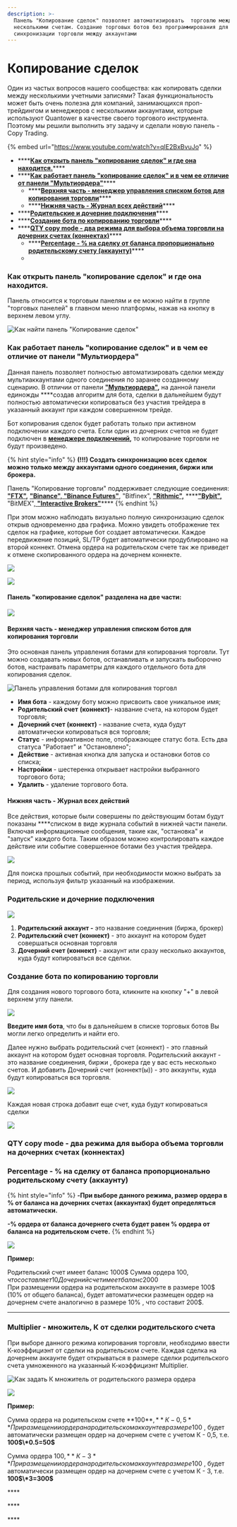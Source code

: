 ```yaml
---
description: >-
  Панель "Копирование сделок" позволяет автоматизировать  торговлю между
  несколькими счетам. Создание торговых ботов без программирования для
  синхронизации торговли между аккаунтами
---
```


# Копирование сделок

Один из частых вопросов нашего сообщества: как копировать сделки между несколькими учетными записями? Такая функциональность может быть очень полезна для компаний, занимающихся проп-трейдингом и менеджеров с несколькими аккаунтами, которые используют Quantower в качестве своего торгового инструмента. Поэтому мы решили выполнить эту задачу и сделали новую панель - Copy Trading.

{% embed url="https://www.youtube.com/watch?v=qIE2BxBvuJo" %}

* \*\*\*\*[**Как открыть панель "копирование сделок" и где она находится.**](kopirovanie-sdelok.md#kak-otkryt-panel-kopirovanie-sdelok-i-gde-ona-nakhoditsya)\*\*\*\*
* \*\*\*\*[**Как работает панель "копирование сделок" и в чем ее отличие от панели "Мультиордера"**](kopirovanie-sdelok.md#kak-rabotaet-panel-kopirovanie-sdelok-i-v-chem-ee-otlichie-ot-paneli-multiordera)\*\*\*\*
  * \*\*\*\*[**Верхняя часть - менеджер управления списком ботов для копирования торговли**](kopirovanie-sdelok.md#verkhnyaya-chast-menedzher-upravleniya-spiskom-botov-dlya-kopirovaniya-torgovli)\*\*\*\*
  * \*\*\*\*[**Нижняя часть - Журнал всех действий**](kopirovanie-sdelok.md#nizhnyaya-chast-zhurnal-vsekh-deistvii)\*\*\*\*
* \*\*\*\*[**Родительские и дочерние подключения**](kopirovanie-sdelok.md#roditelskie-i-dochernie-podklyucheniya)\*\*\*\*
* \*\*\*\*[**Создание  бота по копированию торговли**](kopirovanie-sdelok.md#sozdanie-bota-po-kopirovaniyu-torgovli)\*\*\*\*
* \*\*\*\*[**QTY copy mode - два режима для выбора объема торговли на дочерних счетах \(коннектах\)**](kopirovanie-sdelok.md#qty-copy-mode-dva-rezhima-dlya-vybora-obema-torgovli-na-dochernikh-schetakh-konnektakh)\*\*\*\*
  * \*\*\*\*[**Percentage - % на сделку от баланса пропорционально родительскому счету \(аккаунту\)**](kopirovanie-sdelok.md#percentage-na-sdelku-ot-balansa-proporcionalno-roditelskomu-schetu-akkauntu)\*\*\*\*
  * 

### **Как открыть панель "копирование сделок" и где она находится.**

Панель относится к торговым панелям и ее можно найти в группе "торговых панелей" в главном меню платформы, нажав на кнопку в верхнем левом углу.

![&#x41A;&#x430;&#x43A; &#x43D;&#x430;&#x439;&#x442;&#x438; &#x43F;&#x430;&#x43D;&#x435;&#x43B;&#x44C; &quot;&#x41A;&#x43E;&#x43F;&#x438;&#x440;&#x43E;&#x432;&#x430;&#x43D;&#x438;&#x435; &#x441;&#x434;&#x435;&#x43B;&#x43E;&#x43A;&quot;](../.gitbook/assets/rjgbhjdfybt-cltkjr-rfr-jnrhsnm.png)

### Как работает панель "копирование сделок" и в чем ее отличие от панели "Мультиордера"

Данная панель позволяет полностью автоматизировать сделки между мультиаккаунтами одного соединения по заранее созданному сценарию.   В отличии от панели  [**"Мультиордера"**](https://help.quantower.com.ru/trading-panels/multiple-order-entry)**,**  на данной панели единожды ****создав алгоритм для бота, сделки в дальнейшем будут полностью автоматически копироваться без участия трейдера  в указанный аккаунт при каждом совершенном трейде.

Бот копирования сделок будет работать только при активном подключении каждого счета. Если один из дочерних счетов не будет подключен в [**менеджере подключений**](https://help.quantower.com.ru/connections/connections-manager)**,** то копирование торговли  не будут произведено.

{% hint style="info" %}
**\(!!!\) Создать синхронизацию всех сделок можно только между аккаунтами одного соединения, биржи или брокера.**

Панель "Копирование торговли" поддерживает следующие соединения: [**"FTX"**](https://help.quantower.com.ru/connections/connection-to-ftx)**,** [**"Binance", "Binance Futures"**,](https://help.quantower.com.ru/connections/connection-to-binance-futures) "Bitfinex", [**"Rithmic",**](https://help.quantower.com.ru/connections/connection-to-rithmic) ****[**"Bybit",** ](../connections/connection-to-bybit.md)"BitMEX",[ **"Interactive Brokers"**](https://help.quantower.com.ru/connections/connect-quantower-to-interactive-broker)\*\*\*\*
{% endhint %}

При этом можно наблюдать визуально полную синхронизацию сделок открыв одновременно два графика. Можно увидеть отображение тех сделок на графике, которые бот создает автоматически. Каждое передвижение позиций, SL/TP будет автоматически продублировано на второй коннект.  Отмена ордера на родительском счете так же приведет к отмене скопированного ордера на дочернем коннекте. 

![](../.gitbook/assets/rjgbhjdfbt.png)

![](../.gitbook/assets/kopirovanie-sdelok-obshii-vid.png)

#### **Панель "копирование сделок" разделена на две части:** 

![](../.gitbook/assets/2-chasti.png)

#### **Верхняя часть - менеджер управления списком ботов для копирования торговли**

Это основная панель управления ботами для копирования торговли. Тут можно создавать новых ботов, останавливать и запускать выборочно ботов, настраивать параметры для каждого отдельного бота для копирования сделок. 

![&#x41F;&#x430;&#x43D;&#x435;&#x43B;&#x44C; &#x443;&#x43F;&#x440;&#x430;&#x432;&#x43B;&#x435;&#x43D;&#x438;&#x44F; &#x431;&#x43E;&#x442;&#x430;&#x43C;&#x438; &#x434;&#x43B;&#x44F; &#x43A;&#x43E;&#x43F;&#x438;&#x440;&#x43E;&#x432;&#x430;&#x43D;&#x438;&#x44F; &#x442;&#x43E;&#x440;&#x433;&#x43E;&#x432;&#x43B;](../.gitbook/assets/verkhnyaya-panel.png)

* **Имя бота** - каждому боту можно присвоить свое уникальное имя;
* **Родительский счет** **\(коннект\)**- название счета, на котором будет торговля;
* **Дочерний счет  \(коннект\)** - название счета, куда будут автоматически копироваться вся торговля;
* **Статус** - информативное поле, отображающее статус бота. Есть два статуса "Работает" и "Остановлено";
* **Действие** - активная кнопка для запуска и остановки ботов со списка;
* **Настройки** - шестеренка открывает настройки выбранного торгового бота;
* **Удалить** - удаление торгового бота.

#### **Нижняя часть - Журнал всех действий**

Все действия, которые были совершены по действующим ботам  будут показаны ****списком в виде журнала событий в нижней части панели. Включая информационные сообщения, такие как, "остановка" и "запуск" каждого бота. Таким образом можно контролировать каждое действие или событие совершенное ботами без участия трейдера.

![](../.gitbook/assets/vybor-perioda.png)

Для поиска прошлых событий, при необходимости можно выбрать за период, используя фильтр указанный на изображении.

### Родительские и дочерние подключения

![](../.gitbook/assets/123%20%282%29.png)

1. **Родительский аккаунт -** это название соединения \(биржа, брокер\)
2. **Родительский счет \(коннект\)** - это аккаунт на котором будет совершаться основная торговля
3. **Дочерний счет \(коннект\)** - аккаунт или сразу несколько аккаунтов, куда будут копироваться все сделки.

### Создание бота по копированию торговли

Для создания нового торгового бота, кликните на кнопку "+"  в левой  верхнем углу панели.

![](../.gitbook/assets/novyi-bot.png)

**Введите имя бота**, что бы в дальнейшем в списке торговых ботов Вы могли легко определить и найти его.

Далее нужно выбрать  родительский счет \(коннект\) - это главный аккаунт на котором будет основная торговля. Родительский аккаунт - это название соединения, биржи , брокера где у вас есть несколько счетов. И добавить Дочерний счет \(коннект\(ы\)\) - это аккаунты, куда будут копироваться вся торговля.

![](../.gitbook/assets/12.png)

Каждая новая строка добавит еще счет, куда будут копироваться сделки

![](../.gitbook/assets/novaya-stroka.png)

### QTY copy mode - два режима для выбора объема торговли на дочерних счетах \(коннектах\)

### **Percentage - % на сделку от баланса пропорционально родительскому счету \(аккаунту\)**

{% hint style="info" %}
**-При выборе данного режима, размер ордера в % от баланса на дочерних счетах \(аккаунтах\) будет определяться автоматически.**  

**-% ордера от баланса дочернего счета будет равен  % ордера от баланса на родительском счете.** 
{% endhint %}

![](../.gitbook/assets/rezhim-procent.png)

**Пример:**

Родительский счет имеет баланс 1000$ Сумма ордера 100$, что составляет 10% от баланса.  
Дочерний счет имеет баланс 2000$   
При размещении ордера на родительском аккаунте в размере 100$ \(10% от общего баланса\), будет автоматически размещен ордер на дочернем счете аналогично в размере 10% , что составит 200$.  
****

### Multiplier - множитель, К от сделки родительского счета

При выборе данного режима копирования торговли, необходимо ввести К-коэффициэнт от сделки на родительском счете. Каждая сделка на дочернем аккаунте будет открываться в размере сделки родительского счета умноженного на указанный К-коэффициэнт Multiplier.

![&#x41A;&#x430;&#x43A; &#x437;&#x430;&#x434;&#x430;&#x442;&#x44C;  &#x41A; &#x43C;&#x43D;&#x43E;&#x436;&#x438;&#x442;&#x435;&#x43B;&#x44C; &#x43E;&#x442; &#x440;&#x43E;&#x434;&#x438;&#x442;&#x435;&#x43B;&#x44C;&#x441;&#x43A;&#x43E;&#x433;&#x43E; &#x440;&#x430;&#x437;&#x43C;&#x435;&#x440;&#x430; &#x43E;&#x440;&#x434;&#x435;&#x440;&#x430;](../.gitbook/assets/k-vybrat.png)

![](../.gitbook/assets/koef-torgovli.png)

**Пример:**

Сумма ордера на родительском счете **100$**, **К- 0,5**  
При размещении ордера на родительском аккаунте в размере 100$ , будет автоматически размещен ордер на дочернем счете  с учетом К - 0,5, т.е. **100$\*0.5=50$**

Cумма ордера 100$, **К- 3**  
При размещении ордера на родительском аккаунте в размере 100$ , будет автоматически размещен ордер на дочернем счете  с учетом К - 3, т.е. **100$\*3=300$**

\*\*\*\*







\*\*\*\*

\*\*\*\*











  




























